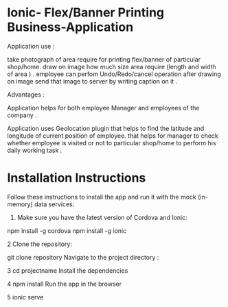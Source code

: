# Ionic- Flex/Banner Printing Business-Application 
Application use :

take photograph of area  require  for printing  flex/banner of  particular shop/home.
draw on image how much size area require (length and width of area ) .
employee can perfom Undo/Redo/cancel operation after drawing on image
send that image to server by writing caption on it .

Advantages :

Application helps for both employee Manager and employees of the company .

Application uses Geolocation plugin that helps to find the latitude and longitude of current position of employee.
that helps for manager to check whether employee is visited or not to particular shop/home to perform his daily working task .

# Installation Instructions

Follow these instructions to install the app and run it with the mock (in-memory) data services:

1. Make sure you have the latest version of Cordova and Ionic:

  npm install -g cordova
  npm install -g ionic

2  Clone the repository:

   git clone repository
   Navigate to the project directory :

3  cd projectname
   Install the dependencies

4  npm install
  Run the app in the browser

5 ionic serve
